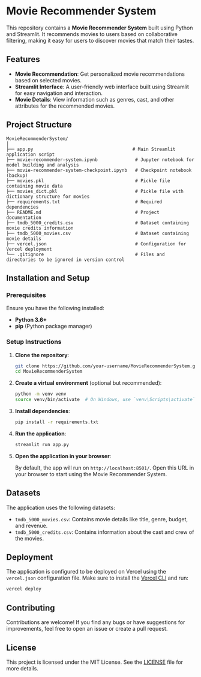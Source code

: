 
# Movie Recommender System

This repository contains a **Movie Recommender System** built using Python and Streamlit. It recommends movies to users based on collaborative filtering, making it easy for users to discover movies that match their tastes.

## Features

- **Movie Recommendation**: Get personalized movie recommendations based on selected movies.
- **Streamlit Interface**: A user-friendly web interface built using Streamlit for easy navigation and interaction.
- **Movie Details**: View information such as genres, cast, and other attributes for the recommended movies.

## Project Structure

```
MovieRecommenderSystem/
│
├── app.py                                     # Main Streamlit application script
├── movie-recommender-system.ipynb              # Jupyter notebook for model building and analysis
├── movie-recommender-system-checkpoint.ipynb   # Checkpoint notebook (backup)
├── movies.pkl                                  # Pickle file containing movie data
├── movies_dict.pkl                             # Pickle file with dictionary structure for movies
├── requirements.txt                            # Required dependencies
├── README.md                                   # Project documentation
├── tmdb_5000_credits.csv                       # Dataset containing movie credits information
├── tmdb_5000_movies.csv                        # Dataset containing movie details
├── vercel.json                                 # Configuration for Vercel deployment
└── .gitignore                                  # Files and directories to be ignored in version control
```

## Installation and Setup

### Prerequisites

Ensure you have the following installed:

- **Python 3.6+**
- **pip** (Python package manager)

### Setup Instructions

1. **Clone the repository**:

    ```bash
    git clone https://github.com/your-username/MovieRecommenderSystem.git
    cd MovieRecommenderSystem
    ```

2. **Create a virtual environment** (optional but recommended):

    ```bash
    python -m venv venv
    source venv/bin/activate  # On Windows, use `venv\Scripts\activate`
    ```

3. **Install dependencies**:

    ```bash
    pip install -r requirements.txt
    ```

4. **Run the application**:

    ```bash
    streamlit run app.py
    ```

5. **Open the application in your browser**:

   By default, the app will run on `http://localhost:8501/`. Open this URL in your browser to start using the Movie Recommender System.

## Datasets

The application uses the following datasets:

- `tmdb_5000_movies.csv`: Contains movie details like title, genre, budget, and revenue.
- `tmdb_5000_credits.csv`: Contains information about the cast and crew of the movies.

## Deployment

The application is configured to be deployed on Vercel using the `vercel.json` configuration file. Make sure to install the [Vercel CLI](https://vercel.com/docs/cli) and run:

```bash
vercel deploy
```

## Contributing

Contributions are welcome! If you find any bugs or have suggestions for improvements, feel free to open an issue or create a pull request.

## License

This project is licensed under the MIT License. See the [LICENSE](LICENSE) file for more details.
